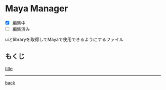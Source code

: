# Maya Manager
- [x] 編集中
- [ ] 編集済み

uiとlibraryを取得してMayaで使用できるようにするファイル

## もくじ

[title](/documents/maya/manager/title.md)

---
[back](../README.md)